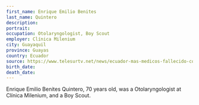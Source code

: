 ```yaml
---
first_name: Enrique Emilio Benites
last_name: Quintero
description: 
portrait: 
occupation: Otolaryngologist, Boy Scout
employer: Clínica Milenium
city: Guayaquil
province: Guayas
country: Ecuador
source: https://www.telesurtv.net/news/ecuador-mas-medicos-fallecido-covid-guayas-20200419-0020.html
birth_date: 
death_date: 
---
```


Enrique Emilio Benites Quintero, 70 years old, was a Otolaryngologist at Clínica Milenium, and a Boy Scout.